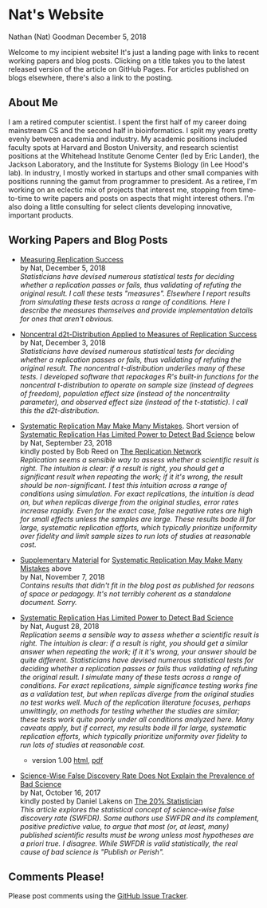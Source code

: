 Nat's Website
================
Nathan (Nat) Goodman
December 5, 2018

<!-- README.md is generated from README.Rmd. Please edit that file -->
Welcome to my incipient website! It's just a landing page with links to recent working papers and blog posts. Clicking on a title takes you to the latest released version of the article on GitHub Pages. For articles published on blogs elsewhere, there's also a link to the posting.

About Me
--------

I am a retired computer scientist. I spent the first half of my career doing mainstream CS and the second half in bioinformatics. I split my years pretty evenly between academia and industry. My academic positions included faculty spots at Harvard and Boston University, and research scientist positions at the Whitehead Institute Genome Center (led by Eric Lander), the Jackson Laboratory, and the Institute for Systems Biology (in Lee Hood's lab). In industry, I mostly worked in startups and other small companies with positions running the gamut from programmer to president. As a retiree, I'm working on an eclectic mix of projects that interest me, stopping from time-to-time to write papers and posts on aspects that might interest others. I'm also doing a little consulting for select clients developing innovative, important products.

Working Papers and Blog Posts
-----------------------------

-   [Measuring Replication Success](https://natgoodman.github.io/repwr/mesr.stable.html) <br/> by Nat, December 5, 2018<br/> *Statisticians have devised numerous statistical tests for deciding whether a replication passes or fails, thus validating of refuting the original result. I call these tests "measures". Elsewhere I report results from simulating these tests across a range of conditions. Here I describe the measures themselves and provide implementation details for ones that aren't obvious.*

-   [Noncentral d2t-Distribution Applied to Measures of Replication Success](https://natgoodman.github.io/repwr/stats.stable.html) <br/> by Nat, December 3, 2018<br/> *Statisticians have devised numerous statistical tests for deciding whether a replication passes or fails, thus validating of refuting the original result. The noncentral t-distribution underlies many of these tests. I developed software that repackages R's built-in functions for the noncentral t-distribution to operate on sample size (instead of degrees of freedom), population effect size (instead of the noncentrality parameter), and observed effect size (instead of the t-statistic). I call this the d2t-distribution.*

-   [Systematic Replication May Make Many Mistakes](https://natgoodman.github.io/repwr/resig.stable.html). Short version of [Systematic Replication Has Limited Power to Detect Bad Science](https://natgoodman.github.io/repwr/repwr.stable.html) below <br/> by Nat, September 23, 2018<br/> kindly posted by Bob Reed on [The Replication Network](https://replicationnetwork.com/2018/09/28/goodman-systematic-replication-may-make-many-mistakes/)<br/> *Replication seems a sensible way to assess whether a scientific result is right. The intuition is clear: if a result is right, you should get a significant result when repeating the work; if it it's wrong, the result should be non-significant. I test this intuition across a range of conditions using simulation. For exact replications, the intuition is dead on, but when replicas diverge from the original studies, error rates increase rapidly. Even for the exact case, false negative rates are high for small effects unless the samples are large. These results bode ill for large, systematic replication efforts, which typically prioritize uniformity over fidelity and limit sample sizes to run lots of studies at reasonable cost.*

-   [Supplementary Material](https://natgoodman.github.io/repwr/resigsupp.stable.html) for [Systematic Replication May Make Many Mistakes](https://natgoodman.github.io/repwr/resig.stable.html) above <br/> by Nat, November 7, 2018<br/> *Contains results that didn't fit in the blog post as published for reasons of space or pedagogy. It's not terribly coherent as a standalone document. Sorry.*

-   <a name="repwr"></a>[Systematic Replication Has Limited Power to Detect Bad Science](https://natgoodman.github.io/repwr/repwr.stable.html)<br/> by Nat, August 28, 2018<br/> *Replication seems a sensible way to assess whether a scientific result is right. The intuition is clear: if a result is right, you should get a similar answer when repeating the work; if it it's wrong, your answer should be quite different. Statisticians have devised numerous statistical tests for deciding whether a replication passes or fails thus validating of refuting the original result. I simulate many of these tests across a range of conditions. For exact replications, simple significance testing works fine as a validation test, but when replicas diverge from the original studies no test works well. Much of the replication literature focuses, perhaps unwittingly, on methods for testing whether the studies are similar; these tests work quite poorly under all conditions analyzed here. Many caveats apply, but if correct, my results bode ill for large, systematic replication efforts, which typically prioritize uniformity over fidelity to run lots of studies at reasonable cost.*

    -   version 1.00 [html](https://natgoodman.github.io/repwr/doc.nnn/repwr.1.00.html), [pdf](https://natgoodman.github.io/repwr/doc.nnn/repwr.1.00.pdf)
        <p/>
-   [Science-Wise False Discovery Rate Does Not Explain the Prevalence of Bad Science](https://natgoodman.github.io/swfdr/swfdr.stable.html)<br/> by Nat, October 16, 2017<br/> kindly posted by Daniel Lakens on [The 20% Statistician](http://daniellakens.blogspot.com/2017/10/science-wise-false-discovery-rate-does.html)<br/> *This article explores the statistical concept of science-wise false discovery rate (SWFDR). Some authors use SWFDR and its complement, positive predictive value, to argue that most (or, at least, many) published scientific results must be wrong unless most hypotheses are a priori true. I disagree. While SWFDR is valid statistically, the real cause of bad science is "Publish or Perish".*

Comments Please!
----------------

Please post comments using the [GitHub Issue Tracker](https://github.com/natgoodman/blog/issues).
